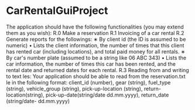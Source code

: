 # CarRentalGuiProject
The application should have the following functionalities (you may extend them as you wish):
 R.0 Make a reservation
 R.1 Invoicing of a car rental
 R.2 Generate reports for the followings:
 ∗ By client id (the ID is assumed to be numeric)
 • Lists the client information, the number of times that this client has rented car (including locations), and total paid money for all rentals.
 ∗ By car's number plate (assumed to be a string like 06 ABC 343)
 • Lists the car information, the number of times this car has been rented, and the  rental date and returned dates for each rental.
 R.3 Reading from and writing to text les: Your application should be able to read from the  reservation.txt le in the following format:
 client_id (number), gear (string), fuel_type (string), vehicle_group (string),  pick-up-location (string), return-location(string), pick-up-date(string/date dd.mm.yyyy), return_date (string/date- dd.mm.yyyy)
